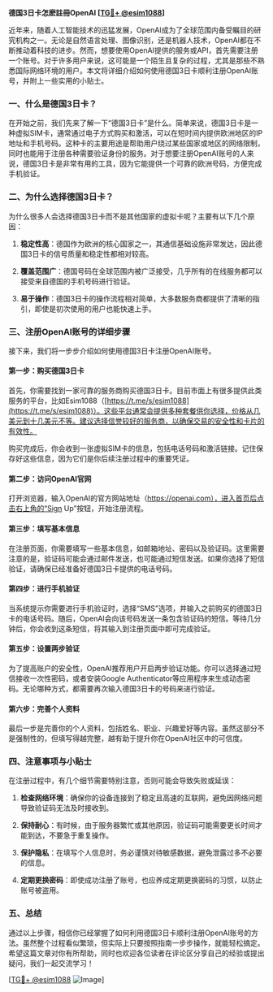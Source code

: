 **德国3日卡怎麽註冊OpenAI [[TG💪+ @esim1088](https://t.me/s/esim1088)]**

近年来，随着人工智能技术的迅猛发展，OpenAI成为了全球范围内备受瞩目的研究机构之一。无论是自然语言处理、图像识别，还是机器人技术，OpenAI都在不断推动着科技的进步。然而，想要使用OpenAI提供的服务或API，首先需要注册一个账号。对于许多用户来说，这可能是一个陌生且复杂的过程，尤其是那些不熟悉国际网络环境的用户。本文将详细介绍如何使用德国3日卡顺利注册OpenAI账号，并附上一些实用的小贴士。

### 一、什么是德国3日卡？

在开始之前，我们先来了解一下“德国3日卡”是什么。简单来说，德国3日卡是一种虚拟SIM卡，通常通过电子方式购买和激活，可以在短时间内提供欧洲地区的IP地址和手机号码。这种卡的主要用途是帮助用户绕过某些国家或地区的网络限制，同时也能用于注册各种需要验证身份的服务。对于想要注册OpenAI账号的人来说，德国3日卡是非常有用的工具，因为它能提供一个可靠的欧洲号码，方便完成手机验证。

### 二、为什么选择德国3日卡？

为什么很多人会选择德国3日卡而不是其他国家的虚拟卡呢？主要有以下几个原因：

1. **稳定性高**：德国作为欧洲的核心国家之一，其通信基础设施非常发达，因此德国3日卡的信号质量和稳定性都相对较高。
   
2. **覆盖范围广**：德国号码在全球范围内被广泛接受，几乎所有的在线服务都可以接受来自德国的手机号码进行验证。
   
3. **易于操作**：德国3日卡的操作流程相对简单，大多数服务商都提供了清晰的指引，即使是初次使用的用户也能快速上手。

### 三、注册OpenAI账号的详细步骤

接下来，我们将一步步介绍如何使用德国3日卡注册OpenAI账号。

#### 第一步：购买德国3日卡

首先，你需要找到一家可靠的服务商购买德国3日卡。目前市面上有很多提供此类服务的平台，比如Esim1088（[https://t.me/s/esim1088](https://t.me/s/esim1088)）。这些平台通常会提供多种套餐供你选择，价格从几美元到十几美元不等。建议选择信誉较好的服务商，以确保交易的安全性和卡片的有效性。

购买完成后，你会收到一张虚拟SIM卡的信息，包括电话号码和激活链接。记住保存好这些信息，因为它们是你后续注册过程中的重要凭证。

#### 第二步：访问OpenAI官网

打开浏览器，输入OpenAI的官方网站地址（https://openai.com），进入首页后点击右上角的“Sign Up”按钮，开始注册流程。

#### 第三步：填写基本信息

在注册页面，你需要填写一些基本信息，如邮箱地址、密码以及验证码。这里需要注意的是，验证码可能会通过邮件发送，也可能通过短信发送。如果你选择了短信验证，请确保已经准备好德国3日卡提供的电话号码。

#### 第四步：进行手机验证

当系统提示你需要进行手机验证时，选择“SMS”选项，并输入之前购买的德国3日卡的电话号码。随后，OpenAI会向该号码发送一条包含验证码的短信。等待几分钟后，你会收到这条短信，将其输入到注册页面中即可完成验证。

#### 第五步：设置两步验证

为了提高账户的安全性，OpenAI推荐用户开启两步验证功能。你可以选择通过短信接收一次性密码，或者安装Google Authenticator等应用程序来生成动态密码。无论哪种方式，都需要再次输入德国3日卡的号码来进行验证。

#### 第六步：完善个人资料

最后一步是完善你的个人资料，包括姓名、职业、兴趣爱好等内容。虽然这部分不是强制性的，但填写得越完整，越有助于提升你在OpenAI社区中的可信度。

### 四、注意事项与小贴士

在注册过程中，有几个细节需要特别注意，否则可能会导致失败或延误：

1. **检查网络环境**：确保你的设备连接到了稳定且高速的互联网，避免因网络问题导致验证码无法及时接收到。
   
2. **保持耐心**：有时候，由于服务器繁忙或其他原因，验证码可能需要更长时间才能到达，不要急于重复操作。
   
3. **保护隐私**：在填写个人信息时，务必谨慎对待敏感数据，避免泄露过多不必要的信息。

4. **定期更换密码**：即使成功注册了账号，也应养成定期更换密码的习惯，以防止账号被盗用。

### 五、总结

通过以上步骤，相信你已经掌握了如何利用德国3日卡顺利注册OpenAI账号的方法。虽然整个过程看似繁琐，但实际上只要按照指南一步步操作，就能轻松搞定。希望这篇文章对你有所帮助，同时也欢迎各位读者在评论区分享自己的经验或提出疑问，我们一起交流学习！

[[TG💪+ @esim1088](https://t.me/s/esim1088) ![Image](https://i.postimg.cc/4NQfJmqS/Snipaste-2025-05-13-00-14-12.png)]